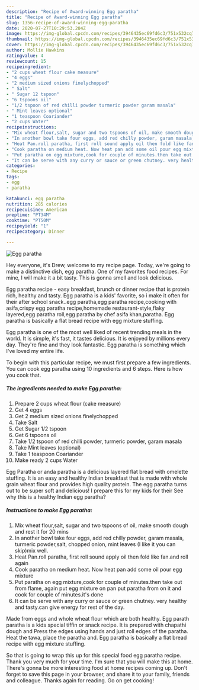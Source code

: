 ```yaml
---
description: "Recipe of Award-winning Egg paratha"
title: "Recipe of Award-winning Egg paratha"
slug: 1356-recipe-of-award-winning-egg-paratha
date: 2020-07-27T10:29:53.204Z
image: https://img-global.cpcdn.com/recipes/3946435ec69fd6c3/751x532cq70/egg-paratha-recipe-main-photo.jpg
thumbnail: https://img-global.cpcdn.com/recipes/3946435ec69fd6c3/751x532cq70/egg-paratha-recipe-main-photo.jpg
cover: https://img-global.cpcdn.com/recipes/3946435ec69fd6c3/751x532cq70/egg-paratha-recipe-main-photo.jpg
author: Mollie Hawkins
ratingvalue: 4
reviewcount: 15
recipeingredient:
- "2 cups wheat flour cake measure"
- "4 eggs"
- "2 medium sized onions finelychopped"
- " Salt"
- " Sugar 12 tspoon"
- "6 tspoons oil"
- "1/2 tspoon of red chilli powder turmeric powder garam masala"
- " Mint leaves optional"
- "1 teaspoon Coariander"
- "2 cups Water"
recipeinstructions:
- "Mix wheat flour,salt, sugar and two tspoons of oil, make smooth dough and rest it for 20 mins"
- "In another bowl take four eggs, add red chilly powder, garam masala, turmeric powder,salt, chopped onion, mint leaves (I like it you can skip)mix well."
- "Heat Pan.roll paratha, first roll sound apply oil then fold like fan.and roll again"
- "Cook paratha on medium heat. Now heat pan add some oil pour egg mixture"
- "Put paratha on egg mixture,cook for couple of minutes.then take out from flame, again put egg mixture on pan put paratha from on it and cook for couple of minutes.it&#39;s done"
- "It can be serve with any curry or sauce or green chutney. very healthy and tasty.can give energy for rest of the day."
categories:
- Recipe
tags:
- egg
- paratha

katakunci: egg paratha 
nutrition: 285 calories
recipecuisine: American
preptime: "PT34M"
cooktime: "PT50M"
recipeyield: "1"
recipecategory: Dinner

---
```



![Egg paratha](https://img-global.cpcdn.com/recipes/3946435ec69fd6c3/751x532cq70/egg-paratha-recipe-main-photo.jpg)

Hey everyone, it's Drew, welcome to my recipe page. Today, we're going to make a distinctive dish, egg paratha. One of my favorites food recipes. For mine, I will make it a bit tasty. This is gonna smell and look delicious.

Egg paratha recipe - easy breakfast, brunch or dinner recipe that is protein rich, healthy and tasty. Egg paratha is a kids&#39; favorite, so i make it often for their after school snack..egg paratha,egg paratha recipe,cooking with asifa,crispy egg paratha recipe,homemade restaurant-style,flaky layered,egg paratha roll,egg paratha by chef asifa khan,paratha. Egg paratha is basically a flat bread recipe with egg mixture stuffing.

Egg paratha is one of the most well liked of recent trending meals in the world. It is simple, it's fast, it tastes delicious. It is enjoyed by millions every day. They're fine and they look fantastic. Egg paratha is something which I've loved my entire life.


To begin with this particular recipe, we must first prepare a few ingredients. You can cook egg paratha using 10 ingredients and 6 steps. Here is how you cook that.

<!--inarticleads1-->

##### The ingredients needed to make Egg paratha:

1. Prepare 2 cups wheat flour (cake measure)
1. Get 4 eggs
1. Get 2 medium sized onions finelychopped
1. Take  Salt
1. Get  Sugar 1/2 tspoon
1. Get 6 tspoons oil
1. Take 1/2 tspoon of red chilli powder, turmeric powder, garam masala
1. Take  Mint leaves (optional)
1. Take 1 teaspoon Coariander
1. Make ready 2 cups Water


Egg Paratha or anda paratha is a delicious layered flat bread with omelette stuffing. It is an easy and healthy Indian breakfast that is made with whole grain wheat flour and provides high quality protein. The egg paratha turns out to be super soft and delicious! I prepare this for my kids for their See why this is a healthy Indian egg paratha? 

<!--inarticleads2-->

##### Instructions to make Egg paratha:

1. Mix wheat flour,salt, sugar and two tspoons of oil, make smooth dough and rest it for 20 mins
1. In another bowl take four eggs, add red chilly powder, garam masala, turmeric powder,salt, chopped onion, mint leaves (I like it you can skip)mix well.
1. Heat Pan.roll paratha, first roll sound apply oil then fold like fan.and roll again
1. Cook paratha on medium heat. Now heat pan add some oil pour egg mixture
1. Put paratha on egg mixture,cook for couple of minutes.then take out from flame, again put egg mixture on pan put paratha from on it and cook for couple of minutes.it&#39;s done
1. It can be serve with any curry or sauce or green chutney. very healthy and tasty.can give energy for rest of the day.


Made from eggs and whole wheat flour which are both healthy. Egg parath paratha is a kids special tiffin or snack recipe. It is prepared with chapathi dough and Press the edges using hands and just roll edges of the paratha. Heat the tawa, place the paratha and. Egg paratha is basically a flat bread recipe with egg mixture stuffing. 

So that is going to wrap this up for this special food egg paratha recipe. Thank you very much for your time. I'm sure that you will make this at home. There's gonna be more interesting food at home recipes coming up. Don't forget to save this page in your browser, and share it to your family, friends and colleague. Thanks again for reading. Go on get cooking!
